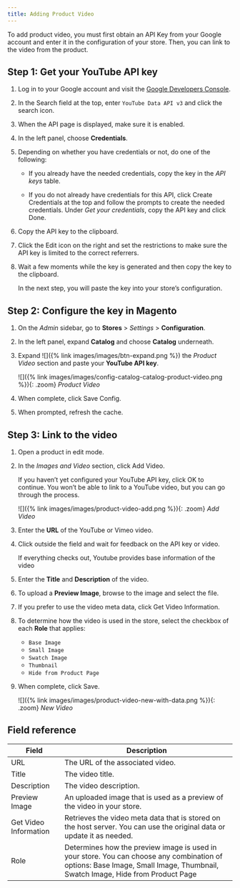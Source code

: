 ```yaml
---
title: Adding Product Video
---
```


To add product video, you must first obtain an API Key from your Google account and enter it in the configuration of your store. Then, you can link to the video from the product.

## Step 1: Get your YouTube API key

1. Log in to your Google account and visit the [Google Developers Console][1].

1. In the Search field at the top, enter `YouTube Data API v3` and click the search icon.

1. When the API page is displayed, make sure it is enabled.

1. In the left panel, choose **Credentials**.

1. Depending on whether you have credentials or not, do one of the following:

   - If you already have the needed credentials, copy the key in the _API keys_ table.

   - If you do not already have credentials for this API, click <span class="btn">Create Credentials</span>  at the top and follow the prompts to create the needed credentials. Under _Get your credentials_, copy the API key and click <span class="btn">Done</span>.

1. Copy the API key to the clipboard.

1. Click the Edit icon on the right and set the restrictions to make sure the API key is limited to the correct referrers.

1. Wait a few moments while the key is generated and then copy the key to the clipboard.

    In the next step, you will paste the key into your store’s configuration.

## Step 2: Configure the key in Magento

1. On the _Admin_ sidebar, go to **Stores** > _Settings_ > **Configuration**.

1. In the left panel, expand **Catalog** and choose **Catalog** underneath.

1. Expand ![]({% link images/images/btn-expand.png %}) the _Product Video_ section and paste your **YouTube API key**.

    ![]({% link images/images/config-catalog-catalog-product-video.png %}){: .zoom}
    _Product Video_

1. When complete, click <span class="btn">Save Config</span>.

1. When prompted, refresh the cache.

## Step 3: Link to the video

1. Open a product in edit mode.

1. In the _Images and Video_ section, click <span class="btn">Add Video</span>.

    If you haven’t yet configured your YouTube API key, click <span class="btn">OK</span> to continue. You won’t be able to link to a YouTube video, but you can go through the process.

    ![]({% link images/images/product-video-add.png %}){: .zoom}
    _Add Video_

1. Enter the **URL** of the YouTube or Vimeo video.

1. Click outside the field and wait for feedback on the API key or video.

   If everything checks out, Youtube provides base information of the video

1. Enter the **Title** and **Description** of the video.

1. To upload a **Preview Image**, browse to the image and select the file.

1. If you prefer to use the video meta data, click <span class="btn">Get Video Information</span>.

1. To determine how the video is used in the store, select the checkbox of each **Role** that applies:

    - `Base Image`
    - `Small Image`
    - `Swatch Image`
    - `Thumbnail`
    - `Hide from Product Page`

1. When complete, click <span class="btn">Save</span>.

    ![]({% link images/images/product-video-new-with-data.png %}){: .zoom}
    _New Video_

## Field reference

|Field|Description|
|--- |--- |
|URL|The URL of the associated video.|
|Title|The video title.|
|Description|The video description.|
|Preview Image|An uploaded image that is used as a preview of the video in your store.|
|Get Video Information|Retrieves the video meta data that is stored on the host server. You can use the original data or update it as needed.|
|Role|Determines how the preview image is used in your store. You can choose any combination of options: Base Image, Small Image, Thumbnail, Swatch Image, Hide from Product Page|

[1]: https://console.developers.google.com/
